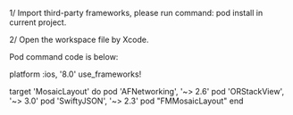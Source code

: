 1/ Import third-party frameworks, please run command: pod install in current project.

2/ Open the workspace file by Xcode.

Pod command code is below:

platform :ios, '8.0'
use_frameworks!

target 'MosaicLayout' do
pod 'AFNetworking', '~> 2.6'
pod 'ORStackView', '~> 3.0'
pod 'SwiftyJSON', '~> 2.3'
pod "FMMosaicLayout"
end